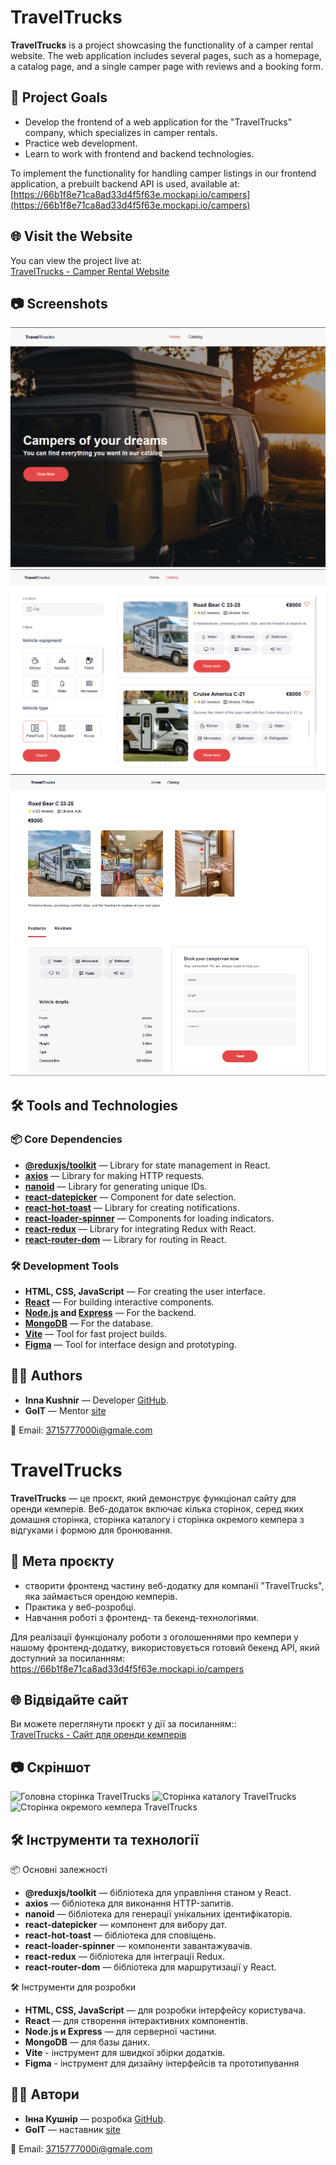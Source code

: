 # TravelTrucks

**TravelTrucks** is a project showcasing the functionality of a camper rental
website. The web application includes several pages, such as a homepage, a
catalog page, and a single camper page with reviews and a booking form.

## 🎯 Project Goals

- Develop the frontend of a web application for the "TravelTrucks" company,
  which specializes in camper rentals.
- Practice web development.
- Learn to work with frontend and backend technologies.

To implement the functionality for handling camper listings in our frontend
application, a prebuilt backend API is used, available at:  
[https://66b1f8e71ca8ad33d4f5f63e.mockapi.io/campers](https://66b1f8e71ca8ad33d4f5f63e.mockapi.io/campers)

## 🌐 Visit the Website

You can view the project live at:  
[TravelTrucks - Camper Rental Website](https://travel-trucks-ten-chi.vercel.app/)

## 📷 Screenshots

![TravelTrucks Homepage](./src/assets/screens/screenHome.png)  
![TravelTrucks Catalog Page](./src/assets/screens/screenCatalog.png)  
![TravelTrucks Camper Page](./src/assets/screens/screenCamper.png)

## 🛠 Tools and Technologies

### 📦 Core Dependencies

- **[@reduxjs/toolkit](https://redux-toolkit.js.org/)** — Library for state
  management in React.
- **[axios](https://axios-http.com/)** — Library for making HTTP requests.
- **[nanoid](https://github.com/ai/nanoid)** — Library for generating unique
  IDs.
- **[react-datepicker](https://reactdatepicker.com/)** — Component for date
  selection.
- **[react-hot-toast](https://react-hot-toast.com/)** — Library for creating
  notifications.
- **[react-loader-spinner](https://mhnpd.github.io/react-loader-spinner/)** —
  Components for loading indicators.
- **[react-redux](https://react-redux.js.org/)** — Library for integrating Redux
  with React.
- **[react-router-dom](https://reactrouter.com/)** — Library for routing in
  React.

### 🛠 Development Tools

- **HTML, CSS, JavaScript** — For creating the user interface.
- **[React](https://reactjs.org/)** — For building interactive components.
- **[Node.js](https://nodejs.org/) and [Express](https://expressjs.com/)** — For
  the backend.
- **[MongoDB](https://www.mongodb.com/)** — For the database.
- **[Vite](https://vitejs.dev/)** — Tool for fast project builds.
- **[Figma](https://www.figma.com/)** — Tool for interface design and
  prototyping.

## 👩‍💻 Authors

- **Inna Kushnir** — Developer [GitHub](https://github.com/INNA-KUSHNIRR1).
- **GoIT** — Mentor [site](https://www.edu.goit.global)

📧 Email: 3715777000i@gmale.com

# TravelTrucks

**TravelTrucks** — це проєкт, який демонструє функціонал сайту для оренди
кемперів. Веб-додаток включає кілька сторінок, серед яких домашня сторінка,
сторінка каталогу і сторінка окремого кемпера з відгуками і формою для
бронювання.

## 🎯 Мета проєкту

- створити фронтенд частину веб-додатку для компанії "TravelTrucks", яка
  займається орендою кемперів.
- Практика у веб-розробці.
- Навчання роботі з фронтенд- та бекенд-технологіями.

Для реалізації функціоналу роботи з оголошеннями про кемпери у нашому
фронтенд-додатку, використовується готовий бекенд API, який доступний за
посиланням: https://66b1f8e71ca8ad33d4f5f63e.mockapi.io/campers

## 🌐 Відвідайте сайт

Ви можете переглянути проєкт у дії за посиланням::  
[TravelTrucks - Сайт для оренди кемперів](https://travel-trucks-ten-chi.vercel.app/)

## 📷 Скріншот

![Головна сторінка TravelTrucks](assets/screens/screenHome.png)
![Сторінка каталогу TravelTrucks](assets/screens/screenCatalog.png)
![Сторінка окремого кемпера TravelTrucks](assets/screens/screenCamper.png)

## 🛠 Інструменти та технології

📦 Основні залежності

- **@reduxjs/toolkit** — бібліотека для управління станом у React.
- **axios** — бібліотека для виконання HTTP-запитів.
- **nanoid** — бібліотека для генерації унікальних ідентифікаторів.
- **react-datepicker** — компонент для вибору дат.
- **react-hot-toast** — бібліотека для сповіщень.
- **react-loader-spinner** — компоненти завантажувачів.
- **react-redux** — бібліотека для інтеграції Redux.
- **react-router-dom** — бібліотека для маршрутизації у React.

🛠 Інструменти для розробки

- **HTML, CSS, JavaScript** — для розробки інтерфейсу користувача.
- **React** — для створення інтерактивних компонентів.
- **Node.js и Express** — для серверної частини.
- **MongoDB** — для базы даних.
- **Vite** - інструмент для швидкої збірки додатків.
- **Figma** - інструмент для дизайну інтерфейсів та прототипування

## 👩‍💻 Автори

- **Інна Кушнір** — розробка [GitHub](https://github.com/INNA-KUSHNIRR1).
- **GoIT** — наставник [site](https://www.edu.goit.global)

📧 Email: 3715777000i@gmale.com
